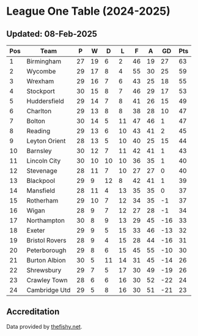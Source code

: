 # League One Table (2024-2025)
## Updated: 08-Feb-2025

| Pos | Team | P | W | D | L | F | A | GD | Pts |
| --- | --- | --- | --- | --- | --- | --- | --- | --- | --- |
| 1 | Birmingham | 27 | 19 | 6 | 2 | 46 | 19 | 27 | 63 |
| 2 | Wycombe | 29 | 17 | 8 | 4 | 55 | 30 | 25 | 59 |
| 3 | Wrexham | 29 | 16 | 7 | 6 | 43 | 25 | 18 | 55 |
| 4 | Stockport | 30 | 15 | 8 | 7 | 46 | 29 | 17 | 53 |
| 5 | Huddersfield | 29 | 14 | 7 | 8 | 41 | 26 | 15 | 49 |
| 6 | Charlton | 29 | 13 | 8 | 8 | 38 | 28 | 10 | 47 |
| 7 | Bolton | 30 | 14 | 5 | 11 | 47 | 46 | 1 | 47 |
| 8 | Reading | 29 | 13 | 6 | 10 | 43 | 41 | 2 | 45 |
| 9 | Leyton Orient | 28 | 13 | 5 | 10 | 40 | 25 | 15 | 44 |
| 10 | Barnsley | 30 | 12 | 7 | 11 | 42 | 41 | 1 | 43 |
| 11 | Lincoln City | 30 | 10 | 10 | 10 | 36 | 35 | 1 | 40 |
| 12 | Stevenage | 28 | 11 | 7 | 10 | 27 | 27 | 0 | 40 |
| 13 | Blackpool | 29 | 9 | 12 | 8 | 42 | 41 | 1 | 39 |
| 14 | Mansfield | 28 | 11 | 4 | 13 | 35 | 35 | 0 | 37 |
| 15 | Rotherham | 29 | 10 | 7 | 12 | 34 | 35 | -1 | 37 |
| 16 | Wigan | 28 | 9 | 7 | 12 | 27 | 28 | -1 | 34 |
| 17 | Northampton | 30 | 8 | 9 | 13 | 29 | 45 | -16 | 33 |
| 18 | Exeter | 29 | 9 | 5 | 15 | 33 | 46 | -13 | 32 |
| 19 | Bristol Rovers | 28 | 9 | 4 | 15 | 28 | 44 | -16 | 31 |
| 20 | Peterborough | 29 | 8 | 6 | 15 | 45 | 55 | -10 | 30 |
| 21 | Burton Albion | 30 | 5 | 11 | 14 | 31 | 45 | -14 | 26 |
| 22 | Shrewsbury | 29 | 7 | 5 | 17 | 30 | 49 | -19 | 26 |
| 23 | Crawley Town | 28 | 6 | 6 | 16 | 30 | 52 | -22 | 24 |
| 24 | Cambridge Utd | 29 | 5 | 8 | 16 | 30 | 51 | -21 | 23 |

## Accreditation 

Data provided by [thefishy.net](https://www.thefishy.net/).
